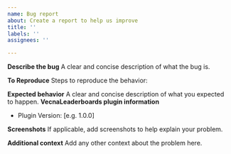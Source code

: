 ```yaml
---
name: Bug report
about: Create a report to help us improve
title: ''
labels: ''
assignees: ''

---
```


**Describe the bug**
A clear and concise description of what the bug is.

**To Reproduce**
Steps to reproduce the behavior:


**Expected behavior**
A clear and concise description of what you expected to happen.
**VecnaLeaderboards plugin information**

- Plugin Version: [e.g. 1.0.0]


**Screenshots**
If applicable, add screenshots to help explain your problem.


**Additional context**
Add any other context about the problem here.
